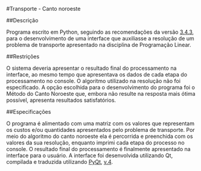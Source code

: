 #Transporte - Canto noroeste

##Descrição

Programa escrito em Python, seguindo as recomendações da versão [3.4.3](https://www.python.org/downloads/release/python-343/), para o desenvolvimento de uma interface que auxiliasse a resolução de um problema de transporte apresentado na disciplina de Programação Linear.

##Restrições

O sistema deveria apresentar o resultado final do processamento na interface, ao mesmo tempo que apresentava os dados de cada etapa do processamento no console. O algoritmo utilizado na resolução não foi especificado. A opção escolhida para o desenvolvimento do programa foi o Método do Canto Noroeste que, embora não resulte na resposta mais ótima possível, apresenta resultados satisfatórios.

##Especificações

O programa é alimentado com uma matriz com os valores que representam os custos e/ou quantidades apresentados pelo problema de transporte. Por meio do algoritmo do canto noroeste ela é percorrida e preenchida com os valores da sua resolução, enquanto imprimi cada etapa do processo no console. O resultado final do processamento é finalmente apresentado na interface para o usuário. A interface foi desenvolvida utilizando Qt, compilada e traduzida utilizando [PyQt](https://www.riverbankcomputing.com/software/pyqt/intro), [v.4](https://www.riverbankcomputing.com/software/pyqt/download).
